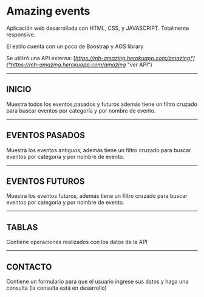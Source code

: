 # Amazing events
Aplicación web desarrollada con HTML, CSS, y JAVASCRIPT.
Totalmente responsive.

El estilo cuenta con un poco de Boostrap y AOS library 

Se utilizó una API externa: [*https://mh-amazing.herokuapp.com/amazing*](*https://mh-amazing.herokuapp.com/amazing* "ver API")

---
## INICIO
Muestra todos los eventos,pasados y futuros además tiene un filtro cruzado para buscar eventos por categoría y por nombre de evento.

---
## EVENTOS PASADOS
Muestra los eventos antiguos, además tiene un filtro cruzado para buscar eventos por categoría y por nombre de evento.

---
## EVENTOS FUTUROS
Muestra los eventos futuros, además tiene un filtro cruzado para buscar eventos por categoría y por nombre de evento.

---
## TABLAS
Contiene operaciones realizados con los datos de la API

---
## CONTACTO
Contiene un formulario para que el usuario ingrese sus datos y haga una consulta (la consulta está en desarrollo)
